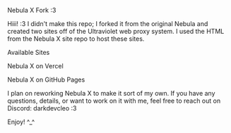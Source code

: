 Nebula X Fork :3

Hiii! :3 I didn't make this repo; I forked it from the original Nebula and created two sites off of the Ultraviolet web proxy system. I used the HTML from the Nebula X site repo to host these sites.

Available Sites

Nebula X on Vercel

Nebula X on GitHub Pages

I plan on reworking Nebula X to make it sort of my own. If you have any questions, details, or want to work on it with me, feel free to reach out on Discord: darkdevcleo :3

Enjoy! ^_^

